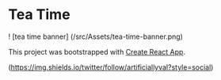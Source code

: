 # Tea Time

! [tea time banner] (/src/Assets/tea-time-banner.png)

This project was bootstrapped with [Create React App](https://github.com/facebook/create-react-app).

(https://img.shields.io/twitter/follow/artificiallyval?style=social)
